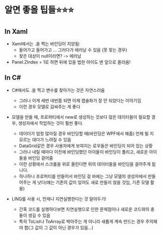 # 알면  좋을  팁들⭐️⭐️⭐️
## In Xaml
- Xaml에서는 .을 찍는 바인딩이 지양됨:
    - 들어가고 들어가고 ... 그러다가 에러날 수 있음 (못 찾는 경우)
    - 찾은 대상이 null이라면? -> 에러남
- Panel.ZIndex = 1로 하면 뒤에 있을 법한 아이도 맨 앞으로 올라옴!

## In C#
- C#에서도 .을 찍고 변수를 찾아가는 것은 자연스러움 
    - 그러나 이게 세번 네번쯤 되면 이제 캡슐화가 잘 안 되었다는 이야기임
    - 이런 경우 모델로 감싸주는 게 좋다

- 모델을 만들 때, 프로퍼티에서 new로 생성하는 것보다 많은 데이터들이 필요할 경우, 생성자에서 작업하는 것이 훨씬 좋다.
    - 데이터가 엄청 많아질 경우 바인딩할 때(바인딩은 WPF에서 해줌) 언제 될 지 모르는 데다가 느려질 수 있음
    - DataGrid같은 경우 사용자에게 보여지는 로우들은 바인딩이 되어 있는 상황
    - 그러나 내릴 때마다 이전에 바인딩했던 아이들이 바인딩이 풀리고, 새로운 아이들을 바인딩 걸어줌
    - 이런 상황에서 스크롤을 위로 올린다면 위의 데이터들을 바인딩을 걸어주게 됩니다.
    - 하나하나 프로퍼티를 만들어서 바인딩 걸 바에는 그냥 모델의 생성자에서 만들어주는 게 낫다(얘는 기존의 값이 있어도 새로 만들지 않을 것임, 기존 모델 활용)

- LINQ를 사용 시, 언제나 지연실행한다는 것 알아두기!
    - 간혹 코드를 실행하다보면 지연실행으로 인한 문제점이나 새로운 코드와의 충돌이 생길 수 있음
    - 특히 ToList나 ToArray로 박아주는 게 아니라 새롭게 계속 만드는 경우 주의해야 함(그 값이 그 값이 아닌 경우가 있음...)
